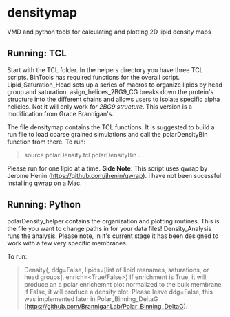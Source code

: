 # densitymap
VMD and python tools for calculating and plotting 2D lipid density maps 

## Running: TCL
Start with the TCL folder. In the helpers directory you have three TCL scripts. BinTools has required functions for the overall script. Lipid_Saturation_Head sets up a series of macros to organize lipids by head group and saturation. asign_helices_2BG9_CG breaks down the protein's structure into the different chains and allows users to isolate specific alpha helicies. Not it will only work for _2BG9 structure_. This version is a modification from Grace Brannigan's. 

The file densitymap contains the TCL functions. It is suggested to build a run file to load coarse grained simulations and call the polarDensityBin function from there. To run:

> source polarDensity.tcl
> polarDensityBin <file name of your choosing> <lipid species by resname head group or saturation> <min radius from center> <max radius from center> <radial step size> <number of theta bins>.
  
Please run for one lipid at a time.
**Side Note**: This script uses qwrap by Jerome Henin (https://github.com/jhenin/qwrap). I have not been sucessful installing qwrap on a Mac.
  
## Running: Python

polarDensity_helper contains the  organization and plotting routines. This is the file you want to change paths in for your data files! Density_Analysis runs the analysis. Please note, in it's current stage it has been designed to work with a few very specific membranes.
  
To run:
> Density(<membrane type>, ddg=False, lipids=[list of lipid resnames, saturations, or head groups], enrich=<True/False>)
If enrichment is True, it will produce an a polar enrichemnt plot normalized to the bulk membrane. If False, it will produce a density plot. Please leave ddg=False, this was implemented later in Polar_Binning_DeltaG (https://github.com/BranniganLab/Polar_Binning_DeltaG).
